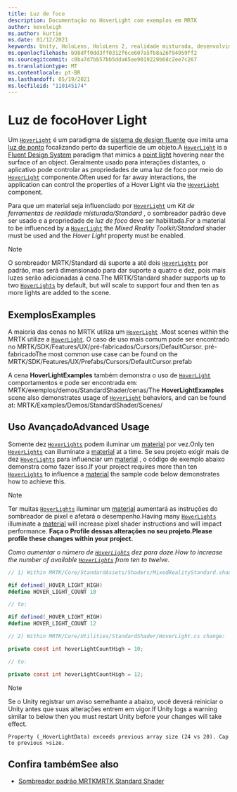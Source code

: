 ```yaml
---
title: Luz de foco
description: Documentação no HoverLight com exemplos em MRTK
author: keveleigh
ms.author: kurtie
ms.date: 01/12/2021
keywords: Unity, HoloLens, HoloLens 2, realidade misturada, desenvolvimento, MRTK, luz de foco,
ms.openlocfilehash: b98dff0dd3ff0312f6ce607a5fb8a26f94959ff2
ms.sourcegitcommit: c0ba7d7bb57bb5dda65ee9019229b68c2ee7c267
ms.translationtype: MT
ms.contentlocale: pt-BR
ms.lasthandoff: 05/19/2021
ms.locfileid: "110145174"
---
```

# <a name="hover-light"></a><span data-ttu-id="72cab-104">Luz de foco</span><span class="sxs-lookup"><span data-stu-id="72cab-104">Hover Light</span></span>

<span data-ttu-id="72cab-105">Um [`HoverLight`](xref:Microsoft.MixedReality.Toolkit.Utilities.HoverLight) é um paradigma de [sistema de design fluente](https://www.microsoft.com/design/fluent/) que imita uma [luz de ponto](https://docs.unity3d.com/Manual/Lighting.html) focalizando perto da superfície de um objeto.</span><span class="sxs-lookup"><span data-stu-id="72cab-105">A [`HoverLight`](xref:Microsoft.MixedReality.Toolkit.Utilities.HoverLight) is a [Fluent Design System](https://www.microsoft.com/design/fluent/) paradigm that mimics a [point light](https://docs.unity3d.com/Manual/Lighting.html) hovering near the surface of an object.</span></span> <span data-ttu-id="72cab-106">Geralmente usado para interações distantes, o aplicativo pode controlar as propriedades de uma luz de foco por meio do [`HoverLight`](xref:Microsoft.MixedReality.Toolkit.Utilities.HoverLight) componente.</span><span class="sxs-lookup"><span data-stu-id="72cab-106">Often used for far away interactions, the application can control the properties of a Hover Light via the [`HoverLight`](xref:Microsoft.MixedReality.Toolkit.Utilities.HoverLight) component.</span></span>

<span data-ttu-id="72cab-107">Para que um material seja influenciado por [`HoverLight`](xref:Microsoft.MixedReality.Toolkit.Utilities.HoverLight) um *Kit de ferramentas de realidade misturada/Standard* , o sombreador padrão deve ser usado e a propriedade de *luz de foco* deve ser habilitada.</span><span class="sxs-lookup"><span data-stu-id="72cab-107">For a material to be influenced by a [`HoverLight`](xref:Microsoft.MixedReality.Toolkit.Utilities.HoverLight) the *Mixed Reality Toolkit/Standard* shader must be used and the *Hover Light* property must be enabled.</span></span>

> [!Note]
> <span data-ttu-id="72cab-108">O sombreador MRTK/Standard dá suporte a até dois [`HoverLights`](xref:Microsoft.MixedReality.Toolkit.Utilities.HoverLight) por padrão, mas será dimensionado para dar suporte a quatro e dez, pois mais luzes serão adicionadas à cena.</span><span class="sxs-lookup"><span data-stu-id="72cab-108">The MRTK/Standard shader supports up to two [`HoverLights`](xref:Microsoft.MixedReality.Toolkit.Utilities.HoverLight) by default, but will scale to support four and then ten as more lights are added to the scene.</span></span>

## <a name="examples"></a><span data-ttu-id="72cab-109">Exemplos</span><span class="sxs-lookup"><span data-stu-id="72cab-109">Examples</span></span>

<span data-ttu-id="72cab-110">A maioria das cenas no MRTK utiliza um [`HoverLight`](xref:Microsoft.MixedReality.Toolkit.Utilities.HoverLight) .</span><span class="sxs-lookup"><span data-stu-id="72cab-110">Most scenes within the MRTK utilize a [`HoverLight`](xref:Microsoft.MixedReality.Toolkit.Utilities.HoverLight).</span></span> <span data-ttu-id="72cab-111">O caso de uso mais comum pode ser encontrado no MRTK/SDK/Features/UX/pré-fabricados/Cursors/DefaultCursor. pré-fabricado</span><span class="sxs-lookup"><span data-stu-id="72cab-111">The most common use case can be found on the MRTK/SDK/Features/UX/Prefabs/Cursors/DefaultCursor.prefab</span></span>

<span data-ttu-id="72cab-112">A cena **HoverLightExamples** também demonstra o uso de [`HoverLight`](xref:Microsoft.MixedReality.Toolkit.Utilities.HoverLight) comportamentos e pode ser encontrada em: MRTK/exemplos/demos/StandardShader/cenas/</span><span class="sxs-lookup"><span data-stu-id="72cab-112">The **HoverLightExamples** scene also demonstrates usage of [`HoverLight`](xref:Microsoft.MixedReality.Toolkit.Utilities.HoverLight) behaviors, and can be found at: MRTK/Examples/Demos/StandardShader/Scenes/</span></span>

## <a name="advanced-usage"></a><span data-ttu-id="72cab-113">Uso Avançado</span><span class="sxs-lookup"><span data-stu-id="72cab-113">Advanced Usage</span></span>

<span data-ttu-id="72cab-114">Somente dez [`HoverLights`](xref:Microsoft.MixedReality.Toolkit.Utilities.HoverLight) podem iluminar um [material](https://docs.unity3d.com/ScriptReference/Material.html) por vez.</span><span class="sxs-lookup"><span data-stu-id="72cab-114">Only ten [`HoverLights`](xref:Microsoft.MixedReality.Toolkit.Utilities.HoverLight) can illuminate a [material](https://docs.unity3d.com/ScriptReference/Material.html) at a time.</span></span> <span data-ttu-id="72cab-115">Se seu projeto exigir mais de dez [`HoverLights`](xref:Microsoft.MixedReality.Toolkit.Utilities.HoverLight) para influenciar um [material](https://docs.unity3d.com/ScriptReference/Material.html) , o código de exemplo abaixo demonstra como fazer isso.</span><span class="sxs-lookup"><span data-stu-id="72cab-115">If your project requires more than ten [`HoverLights`](xref:Microsoft.MixedReality.Toolkit.Utilities.HoverLight) to influence a [material](https://docs.unity3d.com/ScriptReference/Material.html) the sample code below demonstrates how to achieve this.</span></span>

> [!Note]
> <span data-ttu-id="72cab-116">Ter muitas [`HoverLights`](xref:Microsoft.MixedReality.Toolkit.Utilities.HoverLight) iluminar um [material](https://docs.unity3d.com/ScriptReference/Material.html) aumentará as instruções do sombreador de pixel e afetará o desempenho.</span><span class="sxs-lookup"><span data-stu-id="72cab-116">Having many [`HoverLights`](xref:Microsoft.MixedReality.Toolkit.Utilities.HoverLight) illuminate a [material](https://docs.unity3d.com/ScriptReference/Material.html) will increase pixel shader instructions and will impact performance.</span></span> <span data-ttu-id="72cab-117">**Faça o Profile dessas alterações no seu projeto.**</span><span class="sxs-lookup"><span data-stu-id="72cab-117">**Please profile these changes within your project.**</span></span>

<span data-ttu-id="72cab-118">*Como aumentar o número de [`HoverLights`](xref:Microsoft.MixedReality.Toolkit.Utilities.HoverLight) dez para doze.*</span><span class="sxs-lookup"><span data-stu-id="72cab-118">*How to increase the number of available [`HoverLights`](xref:Microsoft.MixedReality.Toolkit.Utilities.HoverLight) from ten to twelve.*</span></span>

```C#
// 1) Within MRTK/Core/StandardAssets/Shaders/MixedRealityStandard.shader change:

#if defined(_HOVER_LIGHT_HIGH)
#define HOVER_LIGHT_COUNT 10

// to:

#if defined(_HOVER_LIGHT_HIGH)
#define HOVER_LIGHT_COUNT 12

// 2) Within MRTK/Core/Utilities/StandardShader/HoverLight.cs change:

private const int hoverLightCountHigh = 10;

// to:

private const int hoverLightCountHigh = 12;
```

> [!NOTE]
> <span data-ttu-id="72cab-119">Se o Unity registrar um aviso semelhante a abaixo, você deverá reiniciar o Unity antes que suas alterações entrem em vigor.</span><span class="sxs-lookup"><span data-stu-id="72cab-119">If Unity logs a warning similar to below then you must restart Unity before your changes will take effect.</span></span>
>
> `Property (_HoverLightData) exceeds previous array size (24 vs 20). Cap to previous >size.`

## <a name="see-also"></a><span data-ttu-id="72cab-120">Confira também</span><span class="sxs-lookup"><span data-stu-id="72cab-120">See also</span></span>

* [<span data-ttu-id="72cab-121">Sombreador padrão MRTK</span><span class="sxs-lookup"><span data-stu-id="72cab-121">MRTK Standard Shader</span></span>](mrtk-standard-shader.md)
